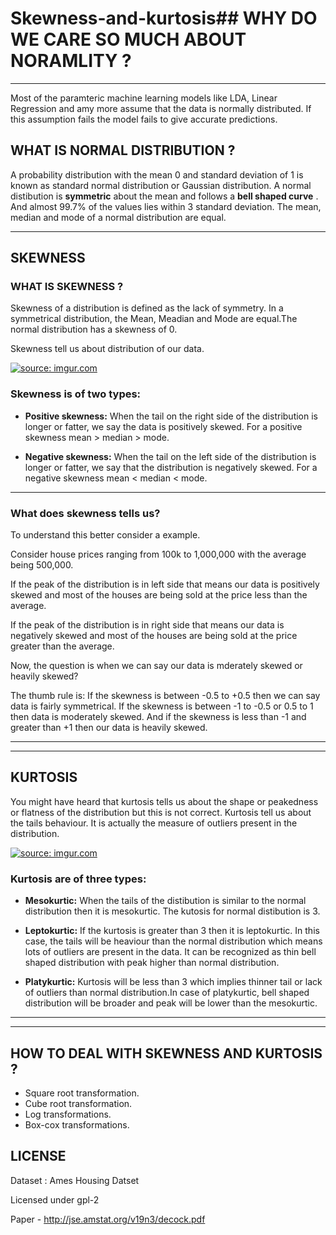 # Skewness-and-kurtosis## WHY DO WE CARE SO MUCH ABOUT NORAMLITY ?

---

Most of the paramteric machine learning models like LDA, Linear Regression and amy more assume that the data is normally distributed. If this assumption fails the model fails to give accurate predictions.

## WHAT IS NORMAL DISTRIBUTION ?
A probability distribution with the mean 0 and standard deviation of 1 is known as standard normal distribution or Gaussian distribution. A normal distibution is **symmetric** about the mean and follows a **bell shaped curve** . And almost 99.7% of the values lies within 3 standard deviation. The mean, median and mode of a normal distribution are equal.

---

## SKEWNESS

### WHAT IS SKEWNESS ?
Skewness of a distribution is defined as the lack of symmetry. In a symmetrical distribution, the Mean, Meadian and Mode are equal.The normal distribution has a skewness of 0.


Skewness tell us about distribution of our data.


<a href="https://imgur.com/6SH4wau.png"><img src="https://imgur.com/6SH4wau.png" title="source: imgur.com" /></a>

### Skewness is of two types:

* **Positive skewness:** When the tail on the right side of the distribution is longer or fatter, we say the data is positively skewed. For a positive skewness mean > median > mode.   

* **Negative skewness:** When the tail on the left side of the distribution is longer or fatter, we say that the distribution is negatively skewed. For a negative skewness mean < median < mode.
---

### What does skewness tells us?
To understand this better consider a example.

Consider house prices ranging from 100k to 1,000,000 with the average being 500,000. 

If the peak of the distribution is in left side that means our data is positively skewed and most of the houses are being sold at the price less than the average.  

If the peak of the distribution is in right side that means our data is negatively skewed and most of the houses are being sold at the price greater than the average.

Now, the question is when we can say our data is mderately skewed or heavily skewed?
  
  The thumb rule is:
  If the skewness is between -0.5 to +0.5 then we can say data is fairly symmetrical.
  If the skewness is between -1 to -0.5 or 0.5 to 1 then data is moderately skewed.
  And if the skewness is less than -1 and greater than +1 then our data is heavily skewed.


---



---

## KURTOSIS

You might have heard that kurtosis tells us about the shape or peakedness or flatness of the distribution but this is not correct. Kurtosis tell us about the tails behaviour. It is actually the measure of outliers present in the distribution. 

<a href="https://imgur.com/7FuwfAK.png"><img src="https://imgur.com/7FuwfAK.png" title="source: imgur.com" /></a>



### Kurtosis are of three types:

* **Mesokurtic:** When the tails of the distibution is similar to the normal distribution then it is mesokurtic. The kutosis for normal distibution is 3.

* **Leptokurtic:** If the kurtosis is greater than 3 then it is leptokurtic. In this case, the tails will be heaviour than the normal distribution which means lots of outliers are present in the data. It can be recognized as thin bell shaped distribution with peak higher than normal distribution.

* **Platykurtic:** Kurtosis will be less than 3 which implies thinner tail or lack of outliers than normal distribution.In case of platykurtic, bell shaped distribution will be broader and peak will be lower than the mesokurtic.


---



---

## HOW TO DEAL WITH SKEWNESS AND KURTOSIS ?

* Square root transformation.
* Cube root transformation.
* Log transformations.
* Box-cox transformations.

## LICENSE

Dataset : Ames Housing Datset

Licensed under gpl-2

Paper - http://jse.amstat.org/v19n3/decock.pdf


